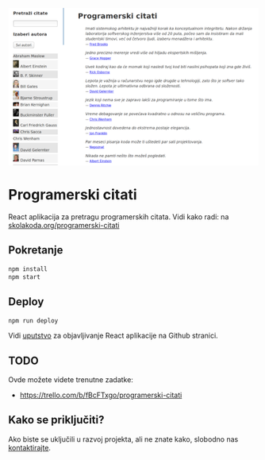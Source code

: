 [![](screen.png)](https://skolakoda.org/programerski-citati/)

# Programerski citati

React aplikacija za pretragu programerskih citata. Vidi kako radi: na [skolakoda.org/programerski-citati](https://skolakoda.org/programerski-citati/)

## Pokretanje

```
npm install
npm start

```

## Deploy

```
npm run deploy
```

Vidi [uputstvo](https://github.com/facebookincubator/create-react-app/blob/master/packages/react-scripts/template/README.md#github-pages) za objavljivanje React aplikacije na Github stranici.

## TODO

Ovde možete videte trenutne zadatke:
- https://trello.com/b/fBcFTxgo/programerski-citati

## Kako se priključiti?

Ako biste se uključili u razvoj projekta, ali ne znate kako, slobodno nas [kontaktirajte](https://skolakoda.org/kontakt).
